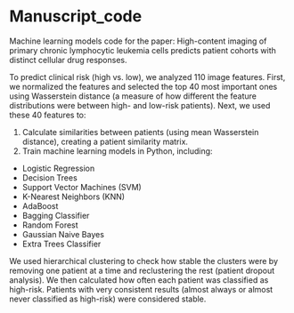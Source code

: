 # Manuscript_code
Machine learning models code for the paper: High-content imaging of primary chronic lymphocytic leukemia cells predicts patient cohorts with distinct cellular drug responses.

To predict clinical risk (high vs. low), we analyzed 110 image features. First, we normalized the features and selected the top 40 most important ones using Wasserstein distance (a measure of how different the feature distributions were between high- and low-risk patients).
Next, we used these 40 features to:
1.	Calculate similarities between patients (using mean Wasserstein distance), creating a patient similarity matrix.
2.	Train machine learning models in Python, including:
- Logistic Regression
- Decision Trees
- Support Vector Machines (SVM)
- K-Nearest Neighbors (KNN)
- AdaBoost
- Bagging Classifier
- Random Forest
- Gaussian Naive Bayes
- Extra Trees Classifier

We used hierarchical clustering to check how stable the clusters were by removing one patient at a time and reclustering the rest (patient dropout analysis). We then calculated how often each patient was classified as high-risk. Patients with very consistent results (almost always or almost never classified as high-risk) were considered stable.
